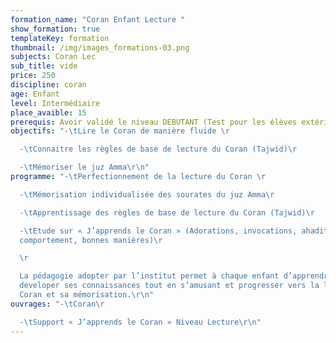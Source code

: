 ```yaml
---
formation_name: "Coran Enfant Lecture "
show_formation: true
templateKey: formation
thumbnail: /img/images_formations-03.png
subjects: Coran Lec
sub_title: vide
price: 250
discipline: coran
age: Enfant
level: Intermédiaire
place_avaible: 15
prerequis: Avoir validé le niveau DEBUTANT (Test pour les élèves extérieur)
objectifs: "-\tLire le Coran de manière fluide \r

  -\tConnaitre les règles de base de lecture du Coran (Tajwid)\r

  -\tMémoriser le juz Amma\r\n"
programme: "-\tPerfectionnement de la lecture du Coran \r

  -\tMémorisation individualisée des sourates du juz Amma\r

  -\tApprentissage des règles de base de lecture du Coran (Tajwid)\r

  -\tEtude sur « J’apprends le Coran » (Adorations, invocations, ahadith,
  comportement, bonnes manières)\r

  \r

  La pédagogie adopter par l’institut permet à chaque enfant d’apprendre et de
  developer ses connaissances tout en s’amusant et progresser vers la lecture du
  Coran et sa mémorisation.\r\n"
ouvrages: "-\tCoran\r

  -\tSupport « J’apprends le Coran » Niveau Lecture\r\n"
---
```

